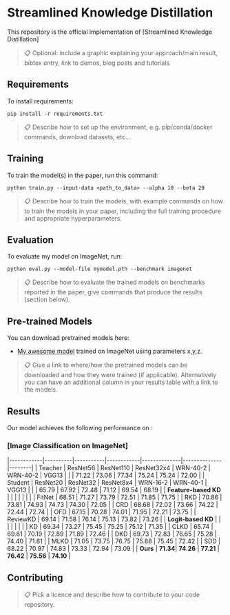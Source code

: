 # Streamlined Knowledge Distillation

This repository is the official implementation of [Streamlined Knowledge Distillation]

>📋  Optional: include a graphic explaining your approach/main result, bibtex entry, link to demos, blog posts and tutorials

## Requirements

To install requirements:

```setup
pip install -r requirements.txt
```

>📋  Describe how to set up the environment, e.g. pip/conda/docker commands, download datasets, etc...

## Training

To train the model(s) in the paper, run this command:

```train
python train.py --input-data <path_to_data> --alpha 10 --beta 20
```

>📋  Describe how to train the models, with example commands on how to train the models in your paper, including the full training procedure and appropriate hyperparameters.

## Evaluation

To evaluate my model on ImageNet, run:

```eval
python eval.py --model-file mymodel.pth --benchmark imagenet
```

>📋  Describe how to evaluate the trained models on benchmarks reported in the paper, give commands that produce the results (section below).

## Pre-trained Models

You can download pretrained models here:

- [My awesome model](https://drive.google.com/mymodel.pth) trained on ImageNet using parameters x,y,z. 

>📋  Give a link to where/how the pretrained models can be downloaded and how they were trained (if applicable).  Alternatively you can have an additional column in your results table with a link to the models.

## Results

Our model achieves the following performance on :

### [Image Classification on ImageNet]
|------------|----------|-----------|------------|--------------|--------------|--------|
| Teacher    | ResNet56 | ResNet110 | ResNet32x4 | WRN-40-2     | WRN-40-2     | VGG13 |
|            | 71.22    | 73.06     | 77.34      | 75.24        | 75.24        | 72.00  |
| Student    | ResNet20 | ResNet32 | ResNet8x4   | WRN-16-2     | WRN-40-1     | VGG13  |
|            | 65.79    | 67.92     | 72.48      | 71.12        | 69.54        | 68.19  |
| **Feature-based KD** |          |           |            |              |              |        |
| FitNet     | 68.51    | 71.27     | 73.79      | 72.51        | 71.85        | 71.75  |
| RKD        | 70.86    | 73.81     | 74.93      | 74.73        | 74.30        | 72.05  |
| CRD        | 68.68    | 72.02     | 73.66      | 74.22        | 72.44        | 72.74  |
| OFD        | 67.15    | 70.28     | 74.01      | 71.95        | 72.21        | 73.75  |
| ReviewKD   | 69.14    | 71.58     | 76.14      | 75.13        | 73.82        | 73.26  |
| **Logit-based KD**   |          |           |            |              |              |        |
| KD         | 69.34    | 73.27     | 75.45      | 75.25        | 75.12        | 71.35  |
| CLKD       | 65.74    | 69.81     | 70.19      | 72.89        | 71.89        | 72.46  |
| DKD        | 69.73    | 72.83     | 76.65      | 75.28        | 74.40        | 71.81  |
| MLKD       | 71.05    | 73.75     | 76.75      | 75.88        | 75.45        | 72.42  |
| SDD        | 68.22    | 70.97     | 74.83      | 73.33        | 72.94        | 73.09  |
| **Ours**   | **71.34**| **74.26** | **77.21**  | **76.42**    | **75.56**    | **74.10** |


## Contributing

>📋  Pick a licence and describe how to contribute to your code repository. 
